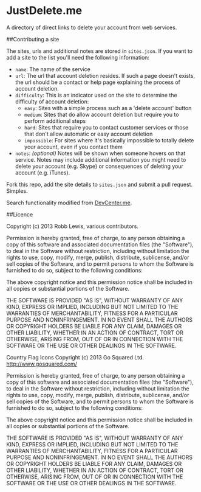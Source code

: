 JustDelete.me
=============

A directory of direct links to delete your account from web services.

##Contributing a site

The sites, urls and additional notes are stored in `sites.json`. If you want to add a site to the list you'll need the following information:

- `name`: The name of the service
- `url`: The url that account deletion resides. If such a page doesn't exists, the url should be a contact or help page explaining the process of account deletion.
- `difficulty`: This is an indicator used on the site to determine the difficulty of account deletion:
	- `easy`: Sites with a simple process such as a 'delete account' button
	- `medium`: Sites that do allow account deletion but require you to perform additional steps
	- `hard`: Sites that require you to contact customer services or those that don't allow automatic or easy account deletion
	- `impossible`: For sites where it's basically impossible to totally delete your account, even if you contact them
- `notes`: *(optional)* Notes will be shown when someone hovers on that service. Notes may include additional information you might need to delete your account (e.g. Skype) or consequences of deleting your account (e.g. iTunes).

Fork this repo, add the site details to `sites.json` and submit a pull request. Simples.

Search functionality modified from [DevCenter.me](https://github.com/stevestreza/DevCenter.me).

##Licence

Copyright (c) 2013 Robb Lewis, various contributors.

Permission is hereby granted, free of charge, to any person obtaining a copy of
this software and associated documentation files (the "Software"), to deal in
the Software without restriction, including without limitation the rights to
use, copy, modify, merge, publish, distribute, sublicense, and/or sell copies of
the Software, and to permit persons to whom the Software is furnished to do so,
subject to the following conditions:

The above copyright notice and this permission notice shall be included in all
copies or substantial portions of the Software.

THE SOFTWARE IS PROVIDED "AS IS", WITHOUT WARRANTY OF ANY KIND, EXPRESS OR
IMPLIED, INCLUDING BUT NOT LIMITED TO THE WARRANTIES OF MERCHANTABILITY, FITNESS
FOR A PARTICULAR PURPOSE AND NONINFRINGEMENT. IN NO EVENT SHALL THE AUTHORS OR
COPYRIGHT HOLDERS BE LIABLE FOR ANY CLAIM, DAMAGES OR OTHER LIABILITY, WHETHER
IN AN ACTION OF CONTRACT, TORT OR OTHERWISE, ARISING FROM, OUT OF OR IN
CONNECTION WITH THE SOFTWARE OR THE USE OR OTHER DEALINGS IN THE SOFTWARE.

Country Flag Icons Copyright (c) 2013 Go Squared Ltd. http://www.gosquared.com/

Permission is hereby granted, free of charge, to any person obtaining a copy of this software and associated documentation files (the "Software"), to deal in the Software without restriction, including without limitation the rights to use, copy, modify, merge, publish, distribute, sublicense, and/or sell copies of the Software, and to permit persons to whom the Software is furnished to do so, subject to the following conditions:

The above copyright notice and this permission notice shall be included in all copies or substantial portions of the Software.

THE SOFTWARE IS PROVIDED "AS IS", WITHOUT WARRANTY OF ANY KIND, EXPRESS OR IMPLIED, INCLUDING BUT NOT LIMITED TO THE WARRANTIES OF MERCHANTABILITY, FITNESS FOR A PARTICULAR PURPOSE AND NONINFRINGEMENT. IN NO EVENT SHALL THE AUTHORS OR COPYRIGHT HOLDERS BE LIABLE FOR ANY CLAIM, DAMAGES OR OTHER LIABILITY, WHETHER IN AN ACTION OF CONTRACT, TORT OR OTHERWISE, ARISING FROM, OUT OF OR IN CONNECTION WITH THE SOFTWARE OR THE USE OR OTHER DEALINGS IN THE SOFTWARE.
